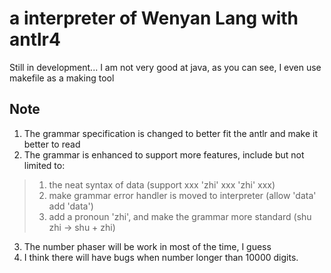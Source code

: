 # a interpreter of Wenyan Lang with antlr4
Still in development...
I am not very good at java, as you can see, I even use makefile as a making tool

## Note
1. The grammar specification is changed to better fit the antlr and make it better to read
2. The grammar is enhanced to support more features, include but not limited to:
> 1. the neat syntax of data (support xxx 'zhi' xxx 'zhi' xxx)
> 2. make grammar error handler is moved to interpreter (allow 'data' add 'data')
> 3. add a pronoun 'zhi', and make the grammar more standard (shu zhi -> shu + zhi)
3. The number phaser will be work in most of the time, I guess
4. I think there will have bugs when number longer than 10000 digits.
